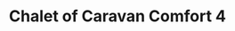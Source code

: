 ---
layout: page
title: Chalet of Caravan Comfort 4
preview: 
    title: Comfort 4
    button:
        price: 319
        for: 2 nachten
    list:
        - cmft kenmerk
        - 4 is goed
        - geen honden
        - kaasschaaf
---